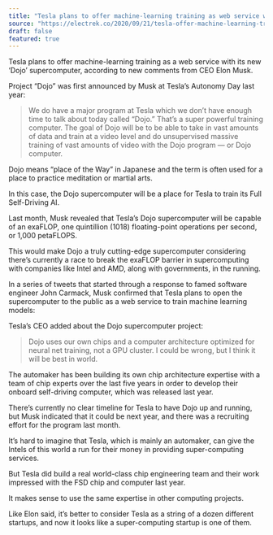 ```yaml
---
title: "Tesla plans to offer machine-learning training as web service with its new ‘Dojo’ supercomputer"
source: "https://electrek.co/2020/09/21/tesla-offer-machine-learning-training-as-web-service-dojo-supercomputer/"
draft: false
featured: true
---
```


Tesla plans to offer machine-learning training as a web service with its new ‘Dojo’ supercomputer, according to new comments from CEO Elon Musk.

Project “Dojo” was first announced by Musk at Tesla’s Autonomy Day last year:

> We do have a major program at Tesla which we don’t have enough time to talk about today called “Dojo.” That’s a super powerful training computer. The goal of Dojo will be to be able to take in vast amounts of data and train at a video level and do unsupervised massive training of vast amounts of video with the Dojo program — or Dojo computer.

Dojo means  “place of the Way” in Japanese and the term is often used for a place to practice meditation or martial arts.

In this case, the Dojo supercomputer will be a place for Tesla to train its Full Self-Driving AI.

Last month, Musk revealed that Tesla’s Dojo supercomputer will be capable of an exaFLOP, one quintillion (1018) floating-point operations per second, or 1,000 petaFLOPS.

This would make Dojo a truly cutting-edge supercomputer considering there’s currently a race to break the exaFLOP barrier in supercomputing with companies like Intel and AMD, along with governments, in the running.

In a series of tweets that started through a response to famed software engineer John Carmack, Musk confirmed that Tesla plans to open the supercomputer to the public as a web service to train machine learning models:

Tesla’s CEO added about the Dojo supercomputer project:

> Dojo uses our own chips and a computer architecture optimized for neural net training, not a GPU cluster. I could be wrong, but I think it will be best in world.

The automaker has been building its own chip architecture expertise with a team of chip experts over the last five years in order to develop their onboard self-driving computer, which was released last year.

There’s currently no clear timeline for Tesla to have Dojo up and running, but Musk indicated that it could be next year, and there was a recruiting effort for the program last month.

It’s hard to imagine that Tesla, which is mainly an automaker, can give the Intels of this world a run for their money in providing super-computing services.

But Tesla did build a real world-class chip engineering team and their work impressed with the FSD chip and computer last year.

It makes sense to use the same expertise in other computing projects.

Like Elon said, it’s better to consider Tesla as a string of a dozen different startups, and now it looks like a super-computing startup is one of them.